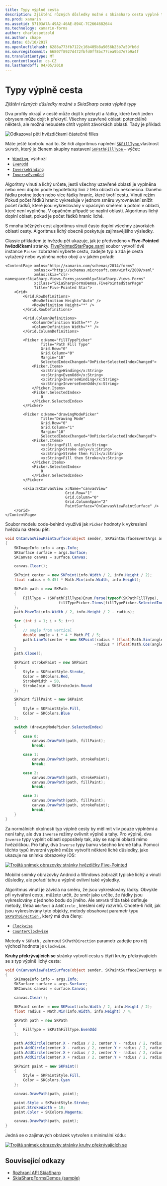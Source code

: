 ```yaml
---
title: Typy výplně cesta
description: Zjištění různých důsledky možné s SkiaSharp cesta výplně typy
ms.prod: xamarin
ms.assetid: 57103A7A-49A2-46AE-894C-7C2664682644
ms.technology: xamarin-forms
author: charlespetzold
ms.author: chape
ms.date: 03/10/2017
ms.openlocfilehash: 6288a773fb7122c16b405b8a5056b23b7a59fb6d
ms.sourcegitcommit: 66807f8927d472fbfd0ff8bc77cea9b37e7b9a4f
ms.translationtype: MT
ms.contentlocale: cs-CZ
ms.lasthandoff: 04/05/2018
---
```

# <a name="the-path-fill-types"></a>Typy výplně cesta

_Zjištění různých důsledky možné s SkiaSharp cesta výplně typy_

Dva profily okrajů v cestě může dojít k překrytí a řádky, které tvoří jeden obrysem může dojít k překrytí. Všechny uzavřené oblasti potenciálně některá, ale možná nebudete chtít vyplnit závorkách oblasti. Tady je příklad:

![](fill-types-images/filltypeexample.png "Odkazoval pěti hvězdičkami částečně filles")

Máte ještě kontrolu nad to. Se řídí algoritmus naplnění [ `SKFillType` ](https://developer.xamarin.com/api/property/SkiaSharp.SKPath.FillType/) vlastnost `SKPath`, který je členem skupiny nastavení [ `SKPathFillType` ](https://developer.xamarin.com/api/type/SkiaSharp.SKPathFillType/) – výčet:

- [`Winding`](https://developer.xamarin.com/api/field/SkiaSharp.SKPathFillType.Winding/), výchozí
- [`EvenOdd`](https://developer.xamarin.com/api/field/SkiaSharp.SKPathFillType.EvenOdd/)
- [`InverseWinding`](https://developer.xamarin.com/api/field/SkiaSharp.SKPathFillType.InverseWinding/)
- [`InverseEvenOdd`](https://developer.xamarin.com/api/field/SkiaSharp.SKPathFillType.InverseEvenOdd/)

Algoritmy vinutí a lichý určete, jestli všechny uzavřené oblasti je vyplněna nebo není doplní podle hypotetický linií z této oblasti do nekonečna. Daného řádku protne jeden nebo více řádky hranic, které tvoří cestu. Vinutí režim Pokud počet řádků hranic vykresluje v jednom směru vyrovnávání snížit počet řádků, které jsou vykreslovány v opačným směrem a potom v oblasti, které není vyplněna. V opačném případě se naplní oblasti. Algoritmus lichý doplní oblast, pokud je počet řádků hranic liché.

S mnoha běžných cest algoritmus vinutí často doplní všechny závorkách oblasti cesty. Algoritmus lichý obecně poskytuje zajímavějšího výsledky.

Classic příkladem je hvězdu pět ukazuje, jak je předvedeno v **Five-Pointed hvězdičkami** stránky. [FivePointedStarPage.xaml](https://github.com/xamarin/xamarin-forms-samples/blob/master/SkiaSharpForms/Demos/Demos/SkiaSharpFormsDemos/LinesAndPaths/FivePointedStarPage.xaml) soubor vytvoří dvě instance `Picker` zobrazení vyberte cestu, zadejte typ a zda je cesta vytažený nebo vyplněna nebo obojí a v jakém pořadí:

```xaml
<ContentPage xmlns="http://xamarin.com/schemas/2014/forms"
             xmlns:x="http://schemas.microsoft.com/winfx/2009/xaml"
             xmlns:skia="clr-namespace:SkiaSharp.Views.Forms;assembly=SkiaSharp.Views.Forms"
             x:Class="SkiaSharpFormsDemos.FivePointedStarPage"
             Title="Five-Pointed Star">
    <Grid>
        <Grid.RowDefinitions>
            <RowDefinition Height="Auto" />
            <RowDefinition Height="*" />
        </Grid.RowDefinitions>

        <Grid.ColumnDefinitions>
            <ColumnDefinition Width="*" />
            <ColumnDefinition Width="*" />
        </Grid.ColumnDefinitions>

        <Picker x:Name="fillTypePicker"
                Title="Path Fill Type"
                Grid.Row="0"
                Grid.Column="0"
                Margin="10"
                SelectedIndexChanged="OnPickerSelectedIndexChanged">
            <Picker.Items>
                <x:String>Winding</x:String>
                <x:String>EvenOdd</x:String>
                <x:String>InverseWinding</x:String>
                <x:String>InverseEvenOdd</x:String>
            </Picker.Items>
            <Picker.SelectedIndex>
                0
            </Picker.SelectedIndex>
        </Picker>

        <Picker x:Name="drawingModePicker"
                Title="Drawing Mode"
                Grid.Row="0"
                Grid.Column="1"
                Margin="10"
                SelectedIndexChanged="OnPickerSelectedIndexChanged">
            <Picker.Items>
                <x:String>Fill only</x:String>
                <x:String>Stroke only</x:String>
                <x:String>Stroke then Fill</x:String>
                <x:String>Fill then Stroke</x:String>
            </Picker.Items>
            <Picker.SelectedIndex>
                0
            </Picker.SelectedIndex>
        </Picker>

        <skia:SKCanvasView x:Name="canvasView"
                           Grid.Row="1"
                           Grid.Column="0"
                           Grid.ColumnSpan="2"
                           PaintSurface="OnCanvasViewPaintSurface" />
    </Grid>
</ContentPage>
```

Soubor modelu code-behind využívá jak `Picker` hodnoty k vykreslení hvězdu na kterou pět:

```csharp
void OnCanvasViewPaintSurface(object sender, SKPaintSurfaceEventArgs args)
{
    SKImageInfo info = args.Info;
    SKSurface surface = args.Surface;
    SKCanvas canvas = surface.Canvas;

    canvas.Clear();

    SKPoint center = new SKPoint(info.Width / 2, info.Height / 2);
    float radius = 0.45f * Math.Min(info.Width, info.Height);

    SKPath path = new SKPath
    {
        FillType = (SKPathFillType)Enum.Parse(typeof(SKPathFillType),
                        fillTypePicker.Items[fillTypePicker.SelectedIndex])
    };
    path.MoveTo(info.Width / 2, info.Height / 2 - radius);

    for (int i = 1; i < 5; i++)
    {
        // angle from vertical
        double angle = i * 4 * Math.PI / 5;
        path.LineTo(center + new SKPoint(radius * (float)Math.Sin(angle),
                                        -radius * (float)Math.Cos(angle)));
    }
    path.Close();

    SKPaint strokePaint = new SKPaint
    {
        Style = SKPaintStyle.Stroke,
        Color = SKColors.Red,
        StrokeWidth = 50,
        StrokeJoin = SKStrokeJoin.Round
    };

    SKPaint fillPaint = new SKPaint
    {
        Style = SKPaintStyle.Fill,
        Color = SKColors.Blue
    };

    switch (drawingModePicker.SelectedIndex)
    {
        case 0:
            canvas.DrawPath(path, fillPaint);
            break;

        case 1:
            canvas.DrawPath(path, strokePaint);
            break;

        case 2:
            canvas.DrawPath(path, strokePaint);
            canvas.DrawPath(path, fillPaint);
            break;

        case 3:
            canvas.DrawPath(path, fillPaint);
            canvas.DrawPath(path, strokePaint);
            break;
    }
}
```

Za normálních okolností typ výplně cesty by měl mít vliv pouze výplněmi a není tahy, ale dva `Inverse` režimy ovlivnit výplně a tahy. Pro výplně, dva `Inverse` typy vyplnit oblasti oppositely tak, aby se naplní oblasti mimo hvězdičkou. Pro tahy, dva `Inverse` typy barvu všechno kromě tahu. Pomocí těchto typů inverzní výplně může vytvořit některé liché důsledky, jako ukazuje na snímku obrazovky iOS:

[![](fill-types-images/fivepointedstar-small.png "Trojitá snímek obrazovky stránky hvězdičky Five-Pointed")](fill-types-images/fivepointedstar-large.png#lightbox "Trojitá snímek obrazovky stránky Five-Pointed hvězdičkou")

Mobilní snímky obrazovky Android a Windows zobrazit typické lichý a vinutí důsledky, ale pořadí tahu a výplně ovlivní také výsledky.

Algoritmus vinutí je závislá na směru, že jsou vykreslovány řádky. Obvykle při vytváření cestu, můžete určit, že směr jako určíte, že řádky jsou vykreslovány z jednoho bodu do jiného. Ale `SKPath` třída také definuje metody, třeba `AddRect` a `AddCircle` , kreslení celý rozvrhů. Chcete-li řídit, jak jsou vykreslovány tyto objekty, metody obsahovat parametr typu [ `SKPathDirection` ](https://developer.xamarin.com/api/type/SkiaSharp.SKPathDirection/), který má dva členy:

- [`Clockwise`](https://developer.xamarin.com/api/field/SkiaSharp.SKPathDirection.Clockwise/)
- [`CounterClockwise`](https://developer.xamarin.com/api/field/SkiaSharp.SKPathDirection.CounterClockwise/)

Metody v `SKPath` , zahrnout `SKPathDirection` parametr zadejte pro něj výchozí hodnota je `Clockwise`.

**Kruhy překrývajících se** stránky vytvoří cestu s čtyři kruhy překrývajících se s typ výplně lichý cesta:

```csharp
void OnCanvasViewPaintSurface(object sender, SKPaintSurfaceEventArgs args)
{
    SKImageInfo info = args.Info;
    SKSurface surface = args.Surface;
    SKCanvas canvas = surface.Canvas;

    canvas.Clear();

    SKPoint center = new SKPoint(info.Width / 2, info.Height / 2);
    float radius = Math.Min(info.Width, info.Height) / 4;

    SKPath path = new SKPath
    {
        FillType = SKPathFillType.EvenOdd
    };

    path.AddCircle(center.X - radius / 2, center.Y - radius / 2, radius);
    path.AddCircle(center.X - radius / 2, center.Y + radius / 2, radius);
    path.AddCircle(center.X + radius / 2, center.Y - radius / 2, radius);
    path.AddCircle(center.X + radius / 2, center.Y + radius / 2, radius);

    SKPaint paint = new SKPaint()
    {
        Style = SKPaintStyle.Fill,
        Color = SKColors.Cyan
    };

    canvas.DrawPath(path, paint);

    paint.Style = SKPaintStyle.Stroke;
    paint.StrokeWidth = 10;
    paint.Color = SKColors.Magenta;

    canvas.DrawPath(path, paint);
}
```

Jedná se o zajímavých obrázek vytvořen s minimální kódu:

[![](fill-types-images/overlappingcircles-small.png "Trojitá snímek obrazovky stránky kruhy překrývajících se")](fill-types-images/overlappingcircles-large.png#lightbox "Trojitá snímek obrazovky stránky kruhy překrývajících se")


## <a name="related-links"></a>Související odkazy

- [Rozhraní API SkiaSharp](https://developer.xamarin.com/api/root/SkiaSharp/)
- [SkiaSharpFormsDemos (sample)](https://developer.xamarin.com/samples/xamarin-forms/SkiaSharpForms/Demos/)
